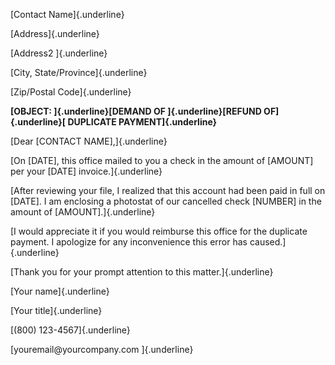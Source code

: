 [Contact Name]{.underline}

[Address]{.underline}

[Address2 ]{.underline}

[City, State/Province]{.underline}

[Zip/Postal Code]{.underline}

**[OBJECT: ]{.underline}[DEMAND OF ]{.underline}[REFUND OF]{.underline}[
DUPLICATE PAYMENT]{.underline}**

[Dear \[CONTACT NAME\],]{.underline}

[On \[DATE\], this office mailed to you a check in the amount of
\[AMOUNT\] per your \[DATE\] invoice.]{.underline}

[After reviewing your file, I realized that this account had been paid
in full on \[DATE\]. I am enclosing a photostat of our cancelled check
\[NUMBER\] in the amount of \[AMOUNT\].]{.underline}

[I would appreciate it if you would reimburse this office for the
duplicate payment. I apologize for any inconvenience this error has
caused.]{.underline}

[Thank you for your prompt attention to this matter.]{.underline}

[Your name]{.underline}

[Your title]{.underline}

[(800) 123-4567]{.underline}

[youremail\@yourcompany.com ]{.underline}
